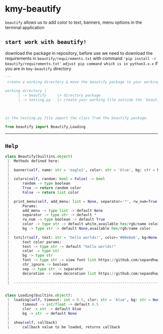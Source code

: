 # kmy-beautify

``beautify`` allows us to add color to text, banners, menu options in the terminal application
## ``start work with beautify!``
download the package in repository, before use we need to download the requirements in ``beautify/requirements.txt`` with command ``'pip install -r beautify/requirements.txt'`` ``adjust pip command which is in python3.x.x`` if you are in ``kmy-beautify`` directory

```python
'''
 create a working directory & move the beautify package to your working directory!
 
working directory |
      | -> beautify     |> directory package 
      | -> testing.py   |> create your working file outside the `beautify` package directory
      
      
      
in the testing.py file import the class from the beautify package.
'''
from beautify import Beautify,Loading
```
<hr>

## ```Help```

```python
class Beautify(builtins.object)
 |  Methods defined here:
 |  
 |  banner(self, name: str = 'eagle2', color: str = 'blue', bg: str = None) -> str
 |  
 |  colors(self, random: bool = False) -> bool
 |      random -> type boolean
 |      True -> return random color
 |      False -> return list color
 |  
 |  print_menu(self, add_menu: list = None, separator='*', rw_num=True, color: str = 'white', bg: str = None)
 |      Params:
 |      add_menu -> type list -> default None
 |      separator -> type str -> default *
 |      rw_num -> type boolean -> default True
 |      color -> type str -> default white,available hex/rgb/name color
 |      bg -> type str -> default None,available hex/rgb/name color
 |  
 |  txtclr(self, text: str = 'hello worlds!', color='#00e6e6', bg=None, **kwargs)
 |      text color params:
 |      text -> type str -> default "hello worlds!"
 |      color -> type str 
 |      bg -> type str 
 |      font -> type str -> view font list https://github.com/sepandhaghighi/art/blob/master/FontList.ipynb - https://www.4r7.ir/FontList.html
 |      chr_ignore -> boolean
 |      sep -> type str -> separator
 |      decoration -> view decoration list https://github.com/sepandhaghighi/art/blob/master/DecorList.ipynb - https://www.4r7.ir/DecorList.html
 |  
 |  ----------------------------------------------------------------------


class Loading(builtins.object):
 |  loading(self, timeout: int = 0.5, clor: str = 'blue', bg: str = None)
 |      timeout -> int/float -> default 0.5
 |      clor -> str -> default blue
 |      bg -> str -> default None
 |  
 |  show(self, callback)
 |      callback value to be loaded, returns callback

```
